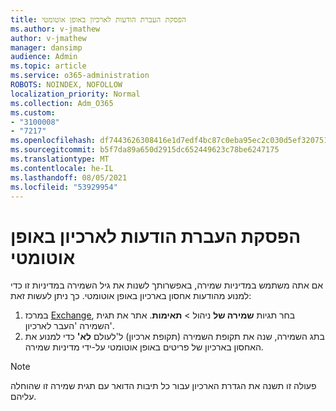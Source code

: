 ```yaml
---
title: הפסקת העברת הודעות לארכיון באופן אוטומטי
ms.author: v-jmathew
author: v-jmathew
manager: dansimp
audience: Admin
ms.topic: article
ms.service: o365-administration
ROBOTS: NOINDEX, NOFOLLOW
localization_priority: Normal
ms.collection: Adm_O365
ms.custom:
- "3100008"
- "7217"
ms.openlocfilehash: df7443626308416e1d7edf4bc87c0eba95ec2c030d5ef3207513480873c1e3e7
ms.sourcegitcommit: b5f7da89a650d2915dc652449623c78be6247175
ms.translationtype: MT
ms.contentlocale: he-IL
ms.lasthandoff: 08/05/2021
ms.locfileid: "53929954"
---
```

# <a name="stop-messages-from-moving-to-the-archive-automatically"></a>הפסקת העברת הודעות לארכיון באופן אוטומטי

אם אתה משתמש במדיניות שמירה, באפשרותך לשנות את גיל השמירה במדיניות זו כדי למנוע מהודעות אחסון בארכיון באופן אוטומטי. כך ניתן לעשות זאת:

1. במרכז [Exchange](https://go.microsoft.com/fwlink/?linkid=2059104), בחר תגיות **שמירה של** ניהול  >  **תאימות**. אתר את תגית השמירה 'העבר לארכיון'.
2. בתג השמירה, שנה את תקופת השמירה (תקופת ארכיון) ל'לעולם **לא'** כדי למנוע את האחסון בארכיון של פריטים באופן אוטומטי על-ידי מדיניות שמירה.

> [!NOTE]
> פעולה זו תשנה את הגדרת הארכיון עבור כל תיבות הדואר עם תגית שמירה זו שהוחלה עליהם.
